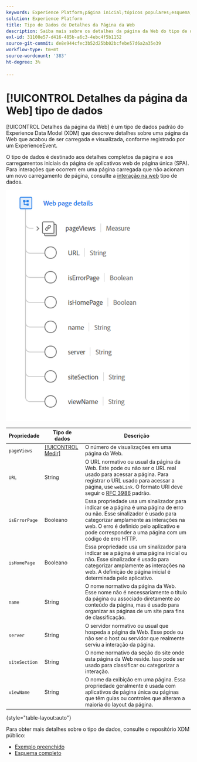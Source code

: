 ```yaml
---
keywords: Experience Platform;página inicial;tópicos populares;esquema;Esquema;XDM;campos;esquemas;Esquemas;Detalhes da página da Web;tipo de dados;tipo de dados;tipo de dados;página da Web
solution: Experience Platform
title: Tipo de Dados de Detalhes da Página da Web
description: Saiba mais sobre os detalhes da página da Web do tipo de dados do Experience Data Model (XDM).
exl-id: 31108e57-d416-485b-a6c3-4ebc4f5b1152
source-git-commit: de8e944cfec3b52d25bb02bcfebe57d6a2a35e39
workflow-type: tm+mt
source-wordcount: '383'
ht-degree: 3%

---
```


# [!UICONTROL Detalhes da página da Web] tipo de dados

[!UICONTROL Detalhes da página da Web] é um tipo de dados padrão do Experience Data Model (XDM) que descreve detalhes sobre uma página da Web que acabou de ser carregada e visualizada, conforme registrado por um ExperienceEvent.

O tipo de dados é destinado aos detalhes completos da página e aos carregamentos iniciais da página de aplicativos web de página única (SPA). Para interações que ocorrem em uma página carregada que não acionam um novo carregamento de página, consulte a [interação na web](./web-interaction.md) tipo de dados.

<img src="../images/data-types/web-page-details.PNG" width="500" /><br />

| Propriedade | Tipo de dados | Descrição |
| --- | --- | --- |
| `pageViews` | [[!UICONTROL Medir]](./measure.md) | O número de visualizações em uma página da Web. |
| `URL` | String | O URL normativo ou usual da página da Web. Este pode ou não ser o URL real usado para acessar a página. Para registrar o URL usado para acessar a página, use `webLink`. O formato URI deve seguir o [RFC 3986](https://tools.ietf.org/html/rfc3986) padrão. |
| `isErrorPage` | Booleano | Essa propriedade usa um sinalizador para indicar se a página é uma página de erro ou não. Esse sinalizador é usado para categorizar amplamente as interações na web. O erro é definido pelo aplicativo e pode corresponder a uma página com um código de erro HTTP. |
| `isHomePage` | Booleano | Essa propriedade usa um sinalizador para indicar se a página é uma página inicial ou não. Esse sinalizador é usado para categorizar amplamente as interações na web. A definição de página inicial é determinada pelo aplicativo. |
| `name` | String | O nome normativo da página da Web. Esse nome não é necessariamente o título da página ou associado diretamente ao conteúdo da página, mas é usado para organizar as páginas de um site para fins de classificação. |
| `server` | String | O servidor normativo ou usual que hospeda a página da Web. Esse pode ou não ser o host ou servidor que realmente serviu a interação da página. |
| `siteSection` | String | O nome normativo da seção do site onde esta página da Web reside. Isso pode ser usado para classificar ou categorizar a interação. |
| `viewName` | String | O nome da exibição em uma página. Essa propriedade geralmente é usada com aplicativos de página única ou páginas que têm guias ou controles que alteram a maioria do layout da página. |

{style="table-layout:auto"}

Para obter mais detalhes sobre o tipo de dados, consulte o repositório XDM público:

* [Exemplo preenchido](https://github.com/adobe/xdm/blob/master/components/datatypes/deprecated/webpagedetails.example.2.json)
* [Esquema completo](https://github.com/adobe/xdm/blob/master/components/datatypes/deprecated/webpagedetails.schema.json)
